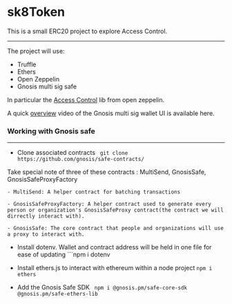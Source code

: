 # sk8Token

This is a small ERC20 project to explore Access Control.

***

The project will use:

- Truffle
- Ethers
- Open Zeppelin
- Gnosis multi sig safe

In particular the [Access Control](https://docs.openzeppelin.com/contracts/4.x/access-control#ownership-and-ownable) lib from open zeppelin.

A quick [overview](https://www.youtube.com/watch?v=XL0crUpH6Zg) video of the Gnosis multi sig wallet UI is available here.
 
### Working with Gnosis safe

***

- Clone associated contracts ``` git clone https://github.com/gnosis/safe-contracts/```

Take special note of three of these contracts : MultiSend, GnosisSafe, GnosisSafeProxyFactory

```
- MultiSend: A helper contract for batching transactions

- GnosisSafeProxyFactory: A helper contract used to generate every person or organization's GnosisSafeProxy contract(the contract we will dirrectly interact with).

- GnosisSafe: The core contract that people and organizations will use a proxy to interact with. 
```

- Install dotenv. Wallet and contract address will be held in one file for ease of updating ```npm i dotenv

- Install ethers.js to interact with ethereum within a node project ```npm i ethers```

- Add the Gnosis Safe SDK ``` npm i @gnosis.pm/safe-core-sdk @gnosis.pm/safe-ethers-lib```

